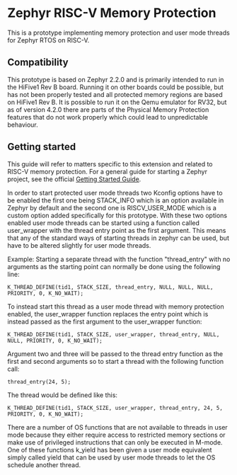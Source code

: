 # Zephyr RISC-V Memory Protection

This is a prototype implementing memory protection and user mode threads for Zephyr RTOS on RISC-V.

## Compatibility

This prototype is based on Zephyr 2.2.0 and is primarily intended to run in the HiFive1 Rev B board. Running it on other boards could be possible, but has not been properly tested and all protected memory regions are based on HiFive1 Rev B.
It is possible to run it on the Qemu emulator for RV32, but as of version 4.2.0 there are parts of the Physical Memory Protection features that do not work properly which could lead to unpredictable behaviour.

## Getting started

This guide will refer to matters specific to this extension and related to RISC-V memory protection. For a general guide for starting a Zephyr project, see the official [Getting Started Guide](https://docs.zephyrproject.org/latest/getting_started/index.html).

In order to start protected user mode threads two Kconfig options have to be enabled the first one being STACK_INFO which is an option available in Zephyr by default and the second one is RISCV_USER_MODE which is a custom option added specifically for this prototype.
With these two options enabled user mode threads can be started using a function called user_wrapper with the thread entry point as the first argument. This means that any of the standard ways of starting threads in zephyr can be used, but have to be altered slightly for user mode threads.

Example:
Starting a separate thread with the function "thread_entry" with no arguments as the starting point can normally be done using the following line:
```
K_THREAD_DEFINE(tid1, STACK_SIZE, thread_entry, NULL, NULL, NULL, PRIORITY, 0, K_NO_WAIT);
```
To instead start this thread as a user mode thread with memory protection enabled, the user_wrapper function replaces the entry point which is instead passed as the first argument to the user_wrapper function:
```
K_THREAD_DEFINE(tid1, STACK_SIZE, user_wrapper, thread_entry, NULL, NULL, PRIORITY, 0, K_NO_WAIT);
```
Argument two and three will be passed to the thread entry function as the first and second arguments so to start a thread with the following function call:
```
thread_entry(24, 5);
```
The thread would be defined like this:
```
K_THREAD_DEFINE(tid1, STACK_SIZE, user_wrapper, thread_entry, 24, 5, PRIORITY, 0, K_NO_WAIT);
```

There are a number of OS functions that are not available to threads in user mode because they either require access to restricted memory sections or make use of privileged instructions that can only be executed in M-mode. One of these functions k_yield has been given a user mode equivalent simply called yield that can be used by user mode threads to let the OS schedule another thread.
